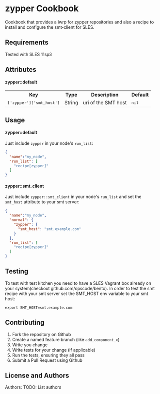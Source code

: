 zypper Cookbook
===============
Cookbook that provides a lwrp for zypper repositories and also a
recipe to install and configure the smt-client for SLES.

Requirements
------------
Tested with SLES 11sp3

Attributes
----------
#### zypper::default
<table>
  <tr>
    <th>Key</th>
    <th>Type</th>
    <th>Description</th>
    <th>Default</th>
  </tr>
  <tr>
    <td><tt>['zypper']['smt_host']</tt></td>
    <td>String</td>
    <td>uri of the SMT host</td>
    <td><tt>nil</tt></td>
  </tr>
</table>

Usage
-----
#### zypper::default
Just include `zypper` in your node's `run_list`:

```json
{
  "name":"my_node",
  "run_list": [
    "recipe[zypper]"
  ]
}
```

#### zypper::smt_client
Just include `zypper::smt_client` in your node's `run_list`
and set the `smt_host` attribute to your smt server:

```json
{
  "name":"my_node",
  "normal": {
    "zypper": {
      "smt_host": "smt.example.com"
    }
  },
  "run_list": [
    "recipe[zypper]"
  ]
}
```

Testing
-------
To test with test kitchen you need to have a SLES Vagrant box already on
your system(checkout github.com/opscode/bento).  In order to test the smt recipe
with your smt server set the SMT_HOST env variable to your smt host:

```shell
export SMT_HOST=smt.example.com
```

Contributing
------------
1. Fork the repository on Github
2. Create a named feature branch (like `add_component_x`)
3. Write you change
4. Write tests for your change (if applicable)
5. Run the tests, ensuring they all pass
6. Submit a Pull Request using Github

License and Authors
-------------------
Authors: TODO: List authors
